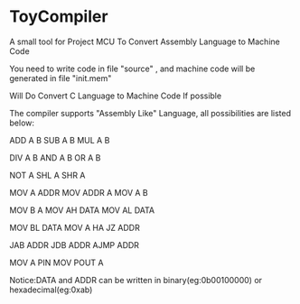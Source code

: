 # ToyCompiler
A small tool for Project MCU
To
Convert Assembly Language to Machine Code

You need to write code in file "source" , and machine code will be generated in file "init.mem"

Will Do
Convert C Language to Machine Code 
If possible 

The compiler supports "Assembly Like" Language, all possibilities are listed below:

ADD A B     SUB A B     MUL A B

DIV A B     AND A B     OR A B  

NOT A       SHL A       SHR A

MOV A ADDR  MOV ADDR A  MOV A B

MOV B A   MOV AH DATA   MOV AL DATA

MOV BL DATA   MOV A HA    JZ ADDR

JAB ADDR    JDB ADDR    AJMP ADDR

MOV A PIN   MOV POUT A


Notice:DATA and ADDR can be written in binary(eg:0b00100000) or hexadecimal(eg:0xab)

